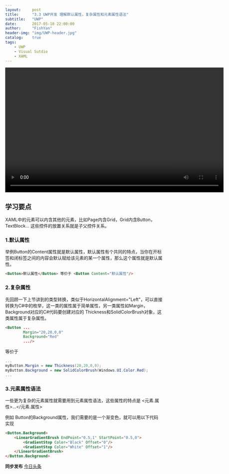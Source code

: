 ```yaml
---
layout:     post
title:      "3.3 UWP开发 理解默认属性，复杂属性和元素属性语法"
subtitle:   "UWP"
date:       2017-05-10 22:00:00
author:     "FishYan"
header-img: "img/UWP-header.jpg" 
catalog:    true
tags:
    - UWP
    - Visual Sutdio
    - XAML
---
```


<video src="http://v3.365yg.com/70624cb5dc513968f4397a7b4bb4eacf/5912885b/video/m/220a4c168b77db64591abd9a7847d6881e711469060000079b46c4f092/" width="700px" height="400px" controls="controls">

</video>

## 学习要点

XAML中的元素可以内含其他的元素，比如Page内含Grid，Grid内含Button，TextBlock... 这些控件的放置关系就是子父控件关系。

### 1.默认属性

举例Button的Content属性就是默认属性，默认属性有个共同的特点，当你在开标签和闭标签之间的内容会默认赋给该元素的某一个属性，那么这个属性就是默认属性。

```HTML
<Button>默认属性</Button> 等价于 <Button Content="默认属性"/>
```

### 2.复杂属性

先回顾一下上节讲到的类型转换，类似于HorizontalAlignment="Left"，可以直接转换为C#中的枚举，这一类的属性属于简单属性，另一类属性如Margin，Background对应的C#代码要创建对应的 Thickness和SolidColorBrush对象，这类属性属于复杂属性。

```HTML
<Button ...
        Margin="20,20,0,0"
        Background="Red"
        .../>
```
等价于
```C#
...
myButton.Margin = new Thickness(20,20,0,0);
myButton.Background = new SolidColorBrush(Windows.UI.Color.Red);
...
```
### 3.元素属性语法

一些更为复杂的元素属性就需要用到元素属性语法，这些属性的特点是 <元素.属性>...</元素.属性> 

例如 Button的Background属性，我们需要的是一个渐变色，就可以用以下代码实现

```HTML
<Button.Background>
    <LinearGradientBrush EndPoint="0.5,1" StartPoint="0.5,0">
        <GradientStop Color="Black" Offset="0"/>
        <GradientStop Color="White" Offset="1"/>
    </LinearGradientBrush>
</Button.Background>
```

**同步发布**
[今日头条](http://www.toutiao.com/i6418318091737891330/)